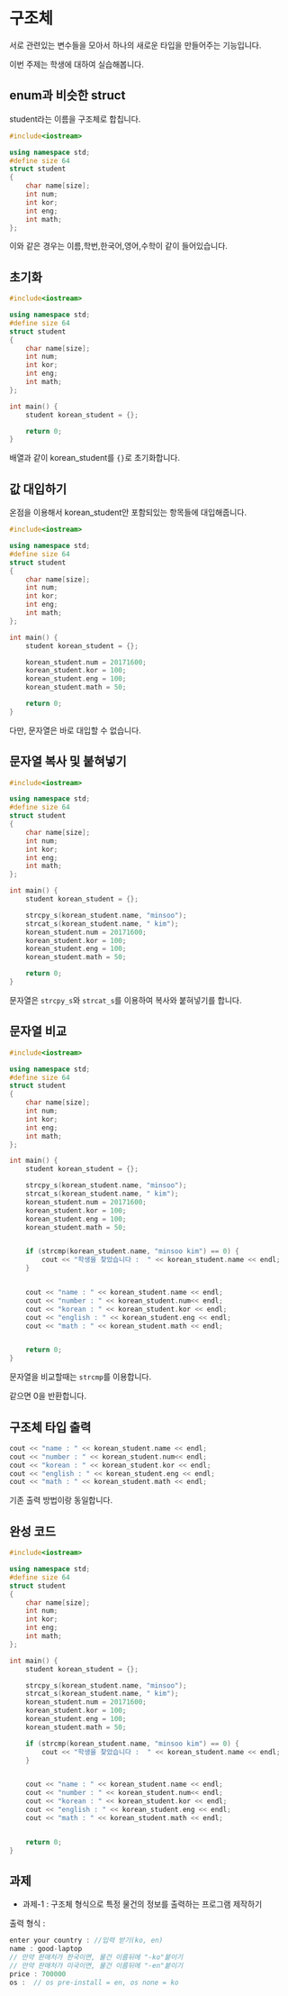 # 구조체

서로 관련있는 변수들을 모아서 하나의 새로운 타입을 만들어주는 기능입니다.

이번 주제는 학생에 대하여 실습해봅니다.

## enum과 비슷한 struct

student라는 이름을 구조체로 합칩니다.

```c++
#include<iostream>

using namespace std;
#define size 64
struct student
{
    char name[size];
    int num;
    int kor;
    int eng;
    int math;
};
```

이와 같은 경우는 이름,학번,한국어,영어,수학이 같이 들어있습니다.

## 초기화

```c++
#include<iostream>

using namespace std;
#define size 64
struct student
{
    char name[size];
    int num;
    int kor;
    int eng;
    int math;
};

int main() {
    student korean_student = {};

    return 0;
}
```

배열과 같이 korean_student를 ```{}```로 초기화합니다.

## 값 대입하기

온점을 이용해서 korean_student안 포함되있는 항목들에 대입해줍니다.

```c++
#include<iostream>

using namespace std;
#define size 64
struct student
{
    char name[size];
    int num;
    int kor;
    int eng;
    int math;
};

int main() {
    student korean_student = {};

    korean_student.num = 20171600;
    korean_student.kor = 100;
    korean_student.eng = 100;
    korean_student.math = 50;

    return 0;
}
```

다만, 문자열은 바로 대입할 수 없습니다.

## 문자열 복사 및 붙혀넣기

```c++
#include<iostream>

using namespace std;
#define size 64
struct student
{
    char name[size];
    int num;
    int kor;
    int eng;
    int math;
};

int main() {
    student korean_student = {};

    strcpy_s(korean_student.name, "minsoo");
    strcat_s(korean_student.name, " kim");
    korean_student.num = 20171600;
    korean_student.kor = 100;
    korean_student.eng = 100;
    korean_student.math = 50;

    return 0;
}
```

문자열은 ```strcpy_s```와 ```strcat_s```를 이용하여 복사와 붙혀넣기를 합니다.

## 문자열 비교

```c++
#include<iostream>

using namespace std;
#define size 64
struct student
{
    char name[size];
    int num;
    int kor;
    int eng;
    int math;
};

int main() {
    student korean_student = {};

    strcpy_s(korean_student.name, "minsoo");
    strcat_s(korean_student.name, " kim");
    korean_student.num = 20171600;
    korean_student.kor = 100;
    korean_student.eng = 100;
    korean_student.math = 50;


    if (strcmp(korean_student.name, "minsoo kim") == 0) {
        cout << "학생을 찾았습니다 :  " << korean_student.name << endl;
    }


    cout << "name : " << korean_student.name << endl;
    cout << "number : " << korean_student.num<< endl;
    cout << "korean : " << korean_student.kor << endl;
    cout << "english : " << korean_student.eng << endl;
    cout << "math : " << korean_student.math << endl;


    return 0;
}
```

문자열을 비교할때는 ```strcmp```를 이용합니다.

같으면 0을 반환합니다.

## 구조체 타입 출력

```c++
cout << "name : " << korean_student.name << endl;
cout << "number : " << korean_student.num<< endl;
cout << "korean : " << korean_student.kor << endl;
cout << "english : " << korean_student.eng << endl;
cout << "math : " << korean_student.math << endl;
```

기존 출력 방법이랑 동일합니다.

## 완성 코드

```c++
#include<iostream>

using namespace std;
#define size 64
struct student
{
    char name[size];
    int num;
    int kor;
    int eng;
    int math;
};

int main() {
    student korean_student = {};

    strcpy_s(korean_student.name, "minsoo");
    strcat_s(korean_student.name, " kim");
    korean_student.num = 20171600;
    korean_student.kor = 100;
    korean_student.eng = 100;
    korean_student.math = 50;

    if (strcmp(korean_student.name, "minsoo kim") == 0) {
        cout << "학생을 찾았습니다 :  " << korean_student.name << endl;
    }


    cout << "name : " << korean_student.name << endl;
    cout << "number : " << korean_student.num<< endl;
    cout << "korean : " << korean_student.kor << endl;
    cout << "english : " << korean_student.eng << endl;
    cout << "math : " << korean_student.math << endl;


    return 0;
}
```

## 과제

* 과제-1 : 구조체 형식으로 특정 물건의 정보를 출력하는 프로그램 제작하기

출력 형식 :

```c++
enter your country : //입력 받기(ko, en)
name : good-laptop
// 만약 판매처가 한국이면, 물건 이름뒤에 "-ko"붙이기
// 만약 판매처가 미국이면, 물건 이름뒤에 "-en"붙이기
price : 700000
os :  // os pre-install = en, os none = ko
```